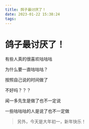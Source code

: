 ```yaml
---
title: 鸽子最讨厌了！
date: 2023-01-22 15:38:24
tags:
---
```


# 鸽子最讨厌了！

有些人真的很喜欢咕咕咕

为什么要一直咕咕咕？

按照自己说的时间做了

不好吗？？？

闻一多先生是做了也不一定说

一些咕咕咕的人是说了也不一定做

> 另外，今天是大年初一，新年快乐！
